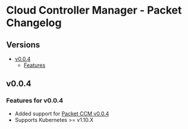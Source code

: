 # Cloud Controller Manager - Packet Changelog

## Versions

- [v0.0.4](#v004)
  - [Features](#features-for-v004)

## v0.0.4

### Features for v0.0.4

* Added support for [Packet CCM v0.0.4](https://github.com/packethost/packet-ccm/tree/v0.0.4)
* Supports Kubernetes >= v1.10.X
